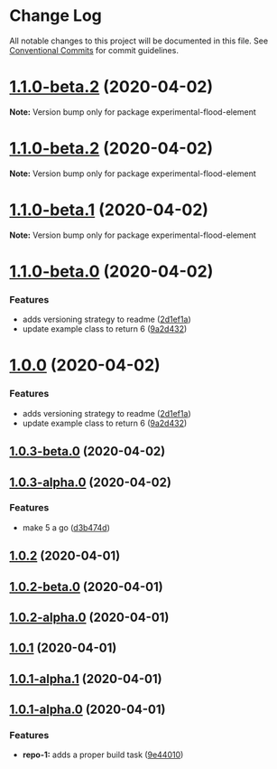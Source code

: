 # Change Log

All notable changes to this project will be documented in this file.
See [Conventional Commits](https://conventionalcommits.org) for commit guidelines.

# [1.1.0-beta.2](https://github.com/flood-io/element/compare/v1.1.0-beta.1...v1.1.0-beta.2) (2020-04-02)

**Note:** Version bump only for package experimental-flood-element





# [1.1.0-beta.2](https://github.com/flood-io/element/compare/v1.1.0-beta.1...v1.1.0-beta.2) (2020-04-02)

**Note:** Version bump only for package experimental-flood-element





# [1.1.0-beta.1](https://github.com/flood-io/element/compare/v1.1.0-beta.0...v1.1.0-beta.1) (2020-04-02)

**Note:** Version bump only for package experimental-flood-element





# [1.1.0-beta.0](https://github.com/flood-io/element/compare/v1.0.3-beta.0...v1.1.0-beta.0) (2020-04-02)


### Features

* adds versioning strategy to readme ([2d1ef1a](https://github.com/flood-io/element/commit/2d1ef1a82f8175ee3816684a79ce4df22078b513))
* update example class to return 6 ([9a2d432](https://github.com/flood-io/element/commit/9a2d432ecabb500aa5ba785cf067754f56ea7ed2))





# [1.0.0](https://github.com/flood-io/element/compare/v1.0.3-beta.0...v1.0.0) (2020-04-02)

### Features

- adds versioning strategy to readme ([2d1ef1a](https://github.com/flood-io/element/commit/2d1ef1a82f8175ee3816684a79ce4df22078b513))
- update example class to return 6 ([9a2d432](https://github.com/flood-io/element/commit/9a2d432ecabb500aa5ba785cf067754f56ea7ed2))

## [1.0.3-beta.0](https://github.com/flood-io/element/compare/v1.0.3-alpha.0...v1.0.3-beta.0) (2020-04-02)

## [1.0.3-alpha.0](https://github.com/flood-io/element/compare/v1.0.2...v1.0.3-alpha.0) (2020-04-02)

### Features

- make 5 a go ([d3b474d](https://github.com/flood-io/element/commit/d3b474d3e6c782346a51e36379143d638511ed25))

## [1.0.2](https://github.com/flood-io/element/compare/v1.0.2-beta.0...v1.0.2) (2020-04-01)

## [1.0.2-beta.0](https://github.com/flood-io/element/compare/v1.0.2-alpha.0...v1.0.2-beta.0) (2020-04-01)

## [1.0.2-alpha.0](https://github.com/flood-io/element/compare/v1.0.1...v1.0.2-alpha.0) (2020-04-01)

## [1.0.1](https://github.com/flood-io/element/compare/v1.0.1-alpha.1...v1.0.1) (2020-04-01)

## [1.0.1-alpha.1](https://github.com/flood-io/element/compare/v1.0.1-alpha.0...v1.0.1-alpha.1) (2020-04-01)

## [1.0.1-alpha.0](https://github.com/flood-io/element/compare/9e440104f1f2070dd27e20a3fbfde5173a798609...v1.0.1-alpha.0) (2020-04-01)

### Features

- **repo-1:** adds a proper build task ([9e44010](https://github.com/flood-io/element/commit/9e440104f1f2070dd27e20a3fbfde5173a798609))
